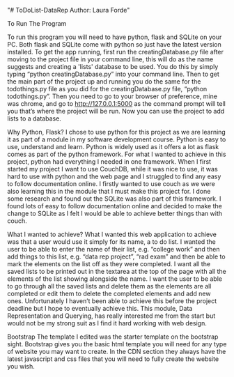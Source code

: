 "# ToDoList-DataRep Author: Laura Forde" 

To Run The Program

To run this program you will need to have python, flask and SQLite on your PC. Both flask and SQLite come with python so just have the latest version installed. To get the app running, first run the creatingDatabase.py file after moving to the project file in your command line, this will do as the name suggests and creating a 'lists' database to be used. You do this by simply typing “python creatingDatabase.py” into your command line. Then to get the main part of the project up and running you do the same for the todothings.py file as you did for the creatingDatabase.py file, “python todothings.py”. Then you need to go to your browser of preference, mine was chrome, and go to http://127.0.0.1:5000 as the command prompt will tell you that’s where the project will be run. Now you can use the project to add lists to a database.

Why Python, Flask?
I chose to use python for this project as we are learning it as part of a module in my software development course. Python is easy to use, understand and learn. Python is widely used as it offers a lot as flask comes as part of the python framework. For what I wanted to achieve in this project, python had everything I needed in one framework. When I first started my project I want to use CouchDB, while it was nice to use, it was hard to use with python and the web page and I struggled to find any easy to follow documentation online. I firstly wanted to use couch as we were also learning this in the module that I must make this project for. I done some research and found out the SQLite was also part of this framework. I found lots of easy to follow documentation online and decided to make the change to SQLite as I felt I would be able to achieve better things than with couch.

What I wanted to achieve?
What I wanted this web application to achieve was that a user would use it simply for its name, a to do list. I wanted the user to be able to enter the name of their list, e.g. “college work” and then add things to this list, e.g. “data rep project”, “rad exam” and then be able to mark the elements on the list off as they were completed. I want all the saved lists to be printed out in the textarea at the top of the page with all the elements of the list showing alongside the name. I want the user to be able to go through all the saved lists and delete them as the elements are all completed or edit them to delete the completed elements and add new ones. Unfortunately I haven’t been able to achieve this before the project deadline but I hope to eventually achieve this. This module, Data Representation and Querying, has really interested me from the start but would not be my strong suit as I find it hard working with web design.

Bootstrap 
The template I edited was the starter template on the bootstrap sight. Bootstrap gives you the basic html template you will need for any type of website you may want to create. In the CDN section they always have the latest javascript and css files that you will need to fully create the website you wish.
